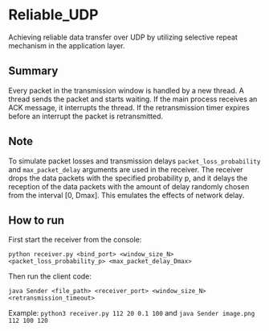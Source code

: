 # Reliable_UDP
Achieving reliable  data transfer over UDP by utilizing selective repeat mechanism in the application layer. 

## Summary
Every packet in the transmission window is handled by a new thread. A thread sends the packet and starts waiting. 
If the main process receives an ACK message, it interrupts the thread. 
If the retransmission timer expires before an interrupt the packet is retransmitted. 

## Note
To simulate packet losses and transmission delays `packet_loss_probability` and `max_packet_delay` arguments are used in the receiver.
The receiver drops the data packets with the specified probability p, and it delays the reception of the data packets with the 
amount of delay randomly chosen from the interval [0, Dmax]. This emulates the effects of network delay. 


## How to run

First start the receiver from the console:

`python receiver.py <bind_port> <window_size_N> <packet_loss_probability_p> <max_packet_delay_Dmax>`

Then run the client code: 

`java Sender <file_path> <receiver_port> <window_size_N> <retransmission_timeout> `

Example:
`python3 receiver.py 112 20 0.1 100` and
`java Sender image.png 112 100 120`


